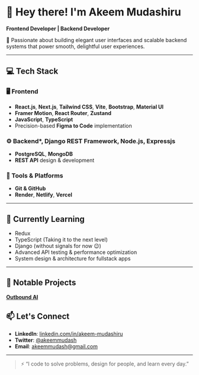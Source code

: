 # 👋 Hey there! I'm Akeem Mudashiru

**Frontend Developer | Backend Developer**

🚀 Passionate about building elegant user interfaces and scalable backend systems that power smooth, delightful user experiences.

---

## 💻 Tech Stack

### 🖥️ Frontend
- **React.js**, **Next.js**, **Tailwind CSS**, **Vite**, **Bootstrap**, **Material UI**
- **Framer Motion**, **React Router**, **Zustand**
- **JavaScript**,  **TypeScript**
- Precision-based **Figma to Code** implementation

### ⚙️ Backend*, **Django REST Framework**, **Node.js**, **Expressjs**
- **PostgreSQL**, **MongoDB**
- **REST API** design & development

### 🧰 Tools & Platforms
- **Git & GitHub**
- **Render**, **Netlify**, **Vercel**
---

## 🌱 Currently Learning
- Redux 
- TypeScript (Taking it to the next level)
- Django (without signals for now 😉)
- Advanced API testing & performance optimization
- System design & architecture for fullstack apps

---

## 🧠 Notable Projects
[**Outbound AI**](https://www.Outbound.im)


## 📫 Let's Connect

- **LinkedIn**: [linkedin.com/in/akeem-mudashiru](https://www.linkedin.com/in/akeem-mudashiru)
- **Twitter**: [@akeemmudash](https://twitter.com/akeemmudash)
- **Email**: akeemmudash@gmail.com

---

> ⚡ “I code to solve problems, design for people, and learn every day.”
